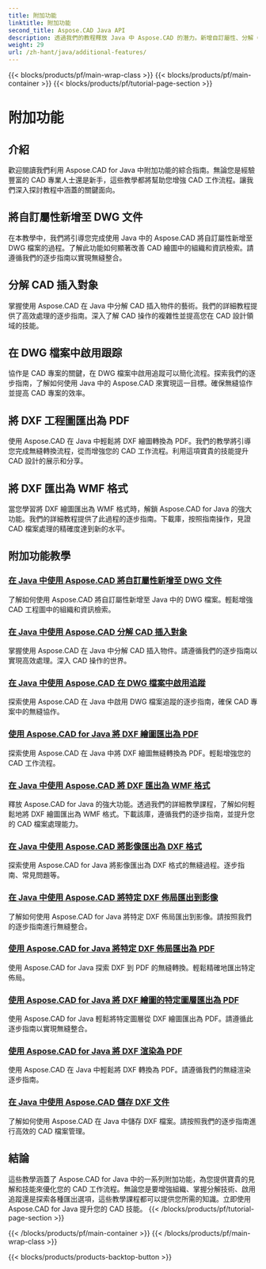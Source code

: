 ```yaml
---
title: 附加功能
linktitle: 附加功能
second_title: Aspose.CAD Java API
description: 透過我們的教程釋放 Java 中 Aspose.CAD 的潛力。新增自訂屬性、分解 CAD 插入物件、啟用追蹤以及無縫導出 DXF 工程圖。輕鬆提升您的 CAD 工作流程。
weight: 29
url: /zh-hant/java/additional-features/
---
```


{{< blocks/products/pf/main-wrap-class >}}
{{< blocks/products/pf/main-container >}}
{{< blocks/products/pf/tutorial-page-section >}}

# 附加功能



## 介紹

歡迎閱讀我們利用 Aspose.CAD for Java 中附加功能的綜合指南。無論您是經驗豐富的 CAD 專業人士還是新手，這些教學都將幫助您增強 CAD 工作流程。讓我們深入探討教程中涵蓋的關鍵面向。

## 將自訂屬性新增至 DWG 文件

在本教學中，我們將引導您完成使用 Java 中的 Aspose.CAD 將自訂屬性新增至 DWG 檔案的過程。了解此功能如何顯著改善 CAD 繪圖中的組織和資訊檢索。請遵循我們的逐步指南以實現無縫整合。

## 分解 CAD 插入對象

掌握使用 Aspose.CAD 在 Java 中分解 CAD 插入物件的藝術。我們的詳細教程提供了高效處理的逐步指南。深入了解 CAD 操作的複雜性並提高您在 CAD 設計領域的技能。

## 在 DWG 檔案中啟用跟踪

協作是 CAD 專案的關鍵，在 DWG 檔案中啟用追蹤可以簡化流程。探索我們的逐步指南，了解如何使用 Java 中的 Aspose.CAD 來實現這一目標。確保無縫協作並提高 CAD 專案的效率。

## 將 DXF 工程圖匯出為 PDF

使用 Aspose.CAD 在 Java 中輕鬆將 DXF 繪圖轉換為 PDF。我們的教學將引導您完成無縫轉換流程，從而增強您的 CAD 工作流程。利用這項寶貴的技能提升 CAD 設計的展示和分享。

## 將 DXF 匯出為 WMF 格式

當您學習將 DXF 繪圖匯出為 WMF 格式時，解鎖 Aspose.CAD for Java 的強大功能。我們的詳細教程提供了此過程的逐步指南。下載庫，按照指南操作，見證 CAD 檔案處理的精確度達到新的水平。

## 附加功能教學
### [在 Java 中使用 Aspose.CAD 將自訂屬性新增至 DWG 文件](./add-custom-properties/)
了解如何使用 Aspose.CAD 將自訂屬性新增至 Java 中的 DWG 檔案。輕鬆增強 CAD 工程圖中的組織和資訊檢索。
### [在 Java 中使用 Aspose.CAD 分解 CAD 插入對象](./decompose-cad-insert-object/)
掌握使用 Aspose.CAD 在 Java 中分解 CAD 插入物件。請遵循我們的逐步指南以實現高效處理。深入 CAD 操作的世界。
### [在 Java 中使用 Aspose.CAD 在 DWG 檔案中啟用追蹤](./enable-tracking/)
探索使用 Aspose.CAD 在 Java 中啟用 DWG 檔案追蹤的逐步指南，確保 CAD 專案中的無縫協作。
### [使用 Aspose.CAD for Java 將 DXF 繪圖匯出為 PDF](./export-dxf-to-pdf/)
探索使用 Aspose.CAD 在 Java 中將 DXF 繪圖無縫轉換為 PDF。輕鬆增強您的 CAD 工作流程。
### [在 Java 中使用 Aspose.CAD 將 DXF 匯出為 WMF 格式](./export-dxf-to-wmf/)
釋放 Aspose.CAD for Java 的強大功能。透過我們的詳細教學課程，了解如何輕鬆地將 DXF 繪圖匯出為 WMF 格式。下載該庫，遵循我們的逐步指南，並提升您的 CAD 檔案處理能力。
### [在 Java 中使用 Aspose.CAD 將影像匯出為 DXF 格式](./export-images-to-dxf/)
探索使用 Aspose.CAD for Java 將影像匯出為 DXF 格式的無縫過程。逐步指南、常見問題等。
### [在 Java 中使用 Aspose.CAD 將特定 DXF 佈局匯出到影像](./export-specific-layout-to-image/)
了解如何使用 Aspose.CAD for Java 將特定 DXF 佈局匯出到影像。請按照我們的逐步指南進行無縫整合。
### [使用 Aspose.CAD for Java 將特定 DXF 佈局匯出為 PDF](./export-specific-layout-to-pdf/)
使用 Aspose.CAD for Java 探索 DXF 到 PDF 的無縫轉換。輕鬆精確地匯出特定佈局。
### [使用 Aspose.CAD for Java 將 DXF 繪圖的特定圖層匯出為 PDF](./export-specific-layer-to-pdf/)
使用 Aspose.CAD for Java 輕鬆將特定圖層從 DXF 繪圖匯出為 PDF。請遵循此逐步指南以實現無縫整合。
### [使用 Aspose.CAD for Java 將 DXF 渲染為 PDF](./render-dxf-as-pdf/)
使用 Aspose.CAD 在 Java 中輕鬆將 DXF 轉換為 PDF。請遵循我們的無縫渲染逐步指南。
### [在 Java 中使用 Aspose.CAD 儲存 DXF 文件](./save-dxf-files/)
了解如何使用 Aspose.CAD 在 Java 中儲存 DXF 檔案。請按照我們的逐步指南進行高效的 CAD 檔案管理。

## 結論

這些教學涵蓋了 Aspose.CAD for Java 中的一系列附加功能，為您提供寶貴的見解和技能來優化您的 CAD 工作流程。無論您是要增強組織、掌握分解技術、啟用追蹤還是探索各種匯出選項，這些教學課程都可以提供您所需的知識。立即使用 Aspose.CAD for Java 提升您的 CAD 技能。
{{< /blocks/products/pf/tutorial-page-section >}}

{{< /blocks/products/pf/main-container >}}
{{< /blocks/products/pf/main-wrap-class >}}

{{< blocks/products/products-backtop-button >}}

